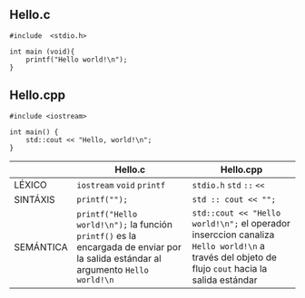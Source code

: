 ## Hello.c
~~~
#include  <stdio.h>

int main (void){
    printf("Hello world!\n");
}

~~~          
## Hello.cpp       
~~~
#include <iostream>

int main() {
    std::cout << "Hello, world!\n";     
}
~~~ 

||Hello.c  |Hello.cpp |
|---------|--------------------------------------|--------------------------------------------|
|LÉXICO |`iostream` `void`  `printf`  |  `stdio.h` `std` `::` `<<` |
|SINTÁXIS |`printf("");` |`std :: cout << "";`  |
|SEMÁNTICA |`printf("Hello world!\n");` la función `printf()` es la encargada de enviar por la salida estándar al argumento `Hello world!\n`| `std::cout << "Hello world!\n";` el operador inserccion canaliza `Hello world!\n` a través del objeto de flujo `cout` hacia la salida estándar|


